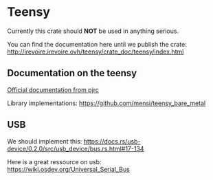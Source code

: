 # Teensy

Currently this crate should **NOT** be used in anything serious.

You can find the documentation here until we publish the crate:
http://irevoire.irevoire.ovh/teensy/crate_doc/teensy/index.html

## Documentation on the teensy
[Official documentation from pjrc](teensy_3.2.pdf)

Library implementations:
https://github.com/mensi/teensy_bare_metal

## USB
We should implement this:
https://docs.rs/usb-device/0.2.0/src/usb_device/bus.rs.html#17-134

Here is a great ressource on usb:
https://wiki.osdev.org/Universal_Serial_Bus
